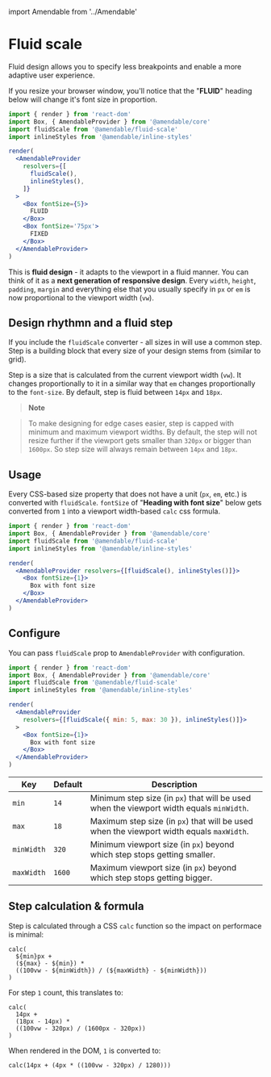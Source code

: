 import Amendable from '../Amendable'

# Fluid scale

Fluid design allows you to specify less breakpoints and enable
a more adaptive user experience.

If you resize your browser window, you'll notice that the "**FLUID**" heading
below will change it's font size in proportion.

```jsx sandbox
import { render } from 'react-dom'
import Box, { AmendableProvider } from '@amendable/core'
import fluidScale from '@amendable/fluid-scale'
import inlineStyles from '@amendable/inline-styles'

render(
  <AmendableProvider
    resolvers={[
      fluidScale(),
      inlineStyles(),
    ]}
  >
    <Box fontSize={5}>
      FLUID
    </Box>
    <Box fontSize='75px'>
      FIXED
    </Box>
  </AmendableProvider>
)
```

This is **fluid design** - it adapts to the viewport in a fluid manner. You can
think of it as a **next generation of responsive design**. Every `width`,
`height`, `padding`, `margin` and everything else that you usually specify in
`px` or `em` is now proportional to the viewport width (`vw`).

## Design rhythmn and a fluid step

If you include the `fluidScale` converter - all <Amendable /> sizes in will use
a common step. Step is a building block that every size of your design
stems from (similar to grid).

Step is a size that is calculated from the current viewport width
(`vw`). It changes proportionally to it in a similar way that `em` changes
proportionally to the `font-size`. By default, step is fluid between
`14px` and `18px`.

> **Note**

> To make designing for edge cases easier, step is capped with minimum and
maximum viewport widths. By default, the step will not resize further
if the viewport gets smaller than `320px` or bigger than `1600px`.
So step size will always remain between `14px` and `18px`.

## Usage

Every CSS-based size property that does not have a unit (`px`, `em`, etc.)
is converted with `fluidScale`. `fontSize` of "**Heading with font size**" below
gets converted from `1` into a viewport width-based `calc` css formula.

```jsx sandbox
import { render } from 'react-dom'
import Box, { AmendableProvider } from '@amendable/core'
import fluidScale from '@amendable/fluid-scale'
import inlineStyles from '@amendable/inline-styles'

render(
  <AmendableProvider resolvers={[fluidScale(), inlineStyles()]}>
    <Box fontSize={1}>
      Box with font size
    </Box>
  </AmendableProvider>
)
```

## Configure

You can pass `fluidScale` prop to `AmendableProvider` with configuration.

```jsx sandbox
import { render } from 'react-dom'
import Box, { AmendableProvider } from '@amendable/core'
import fluidScale from '@amendable/fluid-scale'
import inlineStyles from '@amendable/inline-styles'

render(
  <AmendableProvider
    resolvers={[fluidScale({ min: 5, max: 30 }), inlineStyles()]}>
  >
    <Box fontSize={1}>
      Box with font size
    </Box>
  </AmendableProvider>
)
```

| Key        | Default | Description
| ---        | ---     | ---
| `min`      | `14`    | Minimum step size (in `px`) that will be used when the viewport width equals `minWidth`.
| `max`      | `18`    | Maximum step size (in `px`) that will be used when the viewport width equals `maxWidth`.
| `minWidth` | `320`   | Minimum viewport size (in `px`) beyond which step stops getting smaller.
| `maxWidth` | `1600`  | Maximum viewport size (in `px`) beyond which step stops getting bigger.

## Step calculation & formula

Step is calculated through a CSS `calc` function so the impact on performace
is minimal:

```
calc(
  ${min}px +
  (${max} - ${min}) *
  ((100vw - ${minWidth}) / (${maxWidth} - ${minWidth}))
)
```

For step `1` count, this translates to:
```
calc(
  14px +
  (18px - 14px) *
  ((100vw - 320px) / (1600px - 320px))
)
```


When rendered in the DOM, `1` is converted to:
```
calc(14px + (4px * ((100vw - 320px) / 1280)))
```
